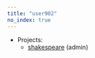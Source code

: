 ```yaml
---
title: "user902"
no_index: true
---
```


* Projects:
  * [shakespeare](/projects/shakespeare/) (admin)
